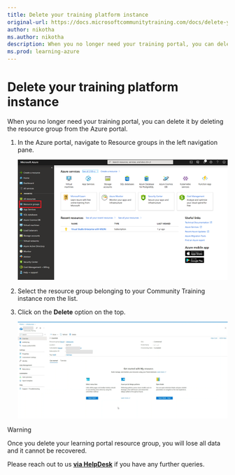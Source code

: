 ```yaml
---
title: Delete your training platform instance
original-url: https://docs.microsoftcommunitytraining.com/docs/delete-your-training-instance
author: nikotha
ms.author: nikotha
description: When you no longer need your training portal, you can delete it by deleting the resource group from the Azure portal.
ms.prod: learning-azure
---
```


# Delete your training platform instance

When you no longer need your training portal, you can delete it by deleting the resource group from the Azure portal.

1. In the Azure portal, navigate to Resource groups in the left navigation pane.

   ![Navigate Resource groups](../../media/image%2823%29.png)

1. Select the resource group belonging to your Community Training instance rom the list.


1. Click on the **Delete** option on the top.

   ![Delete_Instance](../../media/Delete_Instance.png)

> [!WARNING]    
> Once you delete your learning portal resource group, you will lose all data and it cannot be recovered.


Please reach out to us [**via HelpDesk**](https://aka.ms/cthelpdesk) if you have any further queries.
